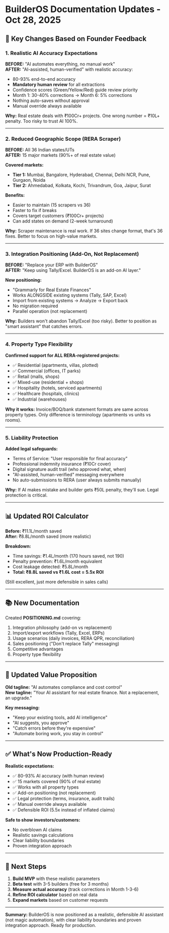 # BuilderOS Documentation Updates - Oct 28, 2025

## 🎯 Key Changes Based on Founder Feedback

### 1. Realistic AI Accuracy Expectations

**BEFORE:** "AI automates everything, no manual work"  
**AFTER:** "AI-assisted, human-verified" with realistic accuracy:
- 80-93% end-to-end accuracy
- **Mandatory human review** for all extractions
- Confidence scores (Green/Yellow/Red) guide review priority
- Month 1: 30-40% corrections → Month 6: 5% corrections
- Nothing auto-saves without approval
- Manual override always available

**Why:** Real estate deals with ₹100Cr+ projects. One wrong number = ₹10L+ penalty. Too risky to trust AI 100%.

---

### 2. Reduced Geographic Scope (RERA Scraper)

**BEFORE:** All 36 Indian states/UTs  
**AFTER:** 15 major markets (90%+ of real estate value)

**Covered markets:**
- **Tier 1:** Mumbai, Bangalore, Hyderabad, Chennai, Delhi NCR, Pune, Gurgaon, Noida
- **Tier 2:** Ahmedabad, Kolkata, Kochi, Trivandrum, Goa, Jaipur, Surat

**Benefits:**
- Easier to maintain (15 scrapers vs 36)
- Faster to fix if breaks
- Covers target customers (₹100Cr+ projects)
- Can add states on demand (2-week turnaround)

**Why:** Scraper maintenance is real work. If 36 sites change format, that's 36 fixes. Better to focus on high-value markets.

---

### 3. Integration Positioning (Add-On, Not Replacement)

**BEFORE:** "Replace your ERP with BuilderOS"  
**AFTER:** "Keep using Tally/Excel. BuilderOS is an add-on AI layer."

**New positioning:**
- "Grammarly for Real Estate Finances"
- Works ALONGSIDE existing systems (Tally, SAP, Excel)
- Import from existing systems → Analyze → Export back
- No migration required
- Parallel operation (not replacement)

**Why:** Builders won't abandon Tally/Excel (too risky). Better to position as "smart assistant" that catches errors.

---

### 4. Property Type Flexibility

**Confirmed support for ALL RERA-registered projects:**
- ✅ Residential (apartments, villas, plotted)
- ✅ Commercial (offices, IT parks)
- ✅ Retail (malls, shops)
- ✅ Mixed-use (residential + shops)
- ✅ Hospitality (hotels, serviced apartments)
- ✅ Healthcare (hospitals, clinics)
- ✅ Industrial (warehouses)

**Why it works:** Invoice/BOQ/bank statement formats are same across property types. Only difference is terminology (apartments vs units vs rooms).

---

### 5. Liability Protection

**Added legal safeguards:**
- Terms of Service: "User responsible for final accuracy"
- Professional indemnity insurance (₹10Cr cover)
- Digital signature audit trail (who approved what, when)
- "AI-assisted, human-verified" messaging everywhere
- No auto-submissions to RERA (user always submits manually)

**Why:** If AI makes mistake and builder gets ₹50L penalty, they'll sue. Legal protection is critical.

---

## 📊 Updated ROI Calculator

**Before:** ₹11.1L/month saved  
**After:** ₹8.8L/month saved (more realistic)

**Breakdown:**
- Time savings: ₹1.4L/month (170 hours saved, not 190)
- Penalty prevention: ₹1.6L/month equivalent
- Cost leakage detected: ₹5.8L/month
- **Total: ₹8.8L saved vs ₹1.6L cost = 5.5x ROI**

(Still excellent, just more defensible in sales calls)

---

## 📚 New Documentation

Created **POSITIONING.md** covering:
1. Integration philosophy (add-on vs replacement)
2. Import/export workflows (Tally, Excel, ERPs)
3. Usage scenarios (daily invoices, RERA QPR, reconciliation)
4. Sales positioning ("Don't replace Tally" messaging)
5. Competitive advantages
6. Property type flexibility

---

## 🎯 Updated Value Proposition

**Old tagline:** "AI automates compliance and cost control"  
**New tagline:** "Your AI assistant for real estate finance. Not a replacement, an upgrade."

**Key messaging:**
- "Keep your existing tools, add AI intelligence"
- "AI suggests, you approve"
- "Catch errors before they're expensive"
- "Automate boring work, you stay in control"

---

## ✅ What's Now Production-Ready

**Realistic expectations:**
- ✅ 80-93% AI accuracy (with human review)
- ✅ 15 markets covered (90% of real estate)
- ✅ Works with all property types
- ✅ Add-on positioning (not replacement)
- ✅ Legal protection (terms, insurance, audit trails)
- ✅ Manual override always available
- ✅ Defensible ROI (5.5x instead of inflated claims)

**Safe to show investors/customers:**
- No overblown AI claims
- Realistic savings calculations
- Clear liability boundaries
- Proven integration approach

---

## 🚀 Next Steps

1. **Build MVP** with these realistic parameters
2. **Beta test** with 3-5 builders (free for 3 months)
3. **Measure actual accuracy** (track corrections in Month 1-3-6)
4. **Refine ROI calculator** based on real data
5. **Expand markets** based on customer requests

---

**Summary:** BuilderOS is now positioned as a realistic, defensible AI assistant (not magic automation), with clear liability boundaries and proven integration approach. Ready for production.
